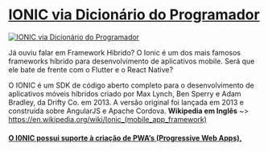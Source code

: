 # [IONIC via Dicionário do Programador](http://www.youtube.com/watch?v=5QqvO_9LPzQ)

[![IONIC via Dicionário do Programador](http://img.youtube.com/vi/5QqvO_9LPzQ/0.jpg)](http://www.youtube.com/watch?v=5QqvO_9LPzQ "IONIC via Dicionário do Programador")

Já ouviu falar em Framework Híbrido? O Ionic é um dos mais famosos frameworks híbrido para desenvolvimento de aplicativos mobile. Será que ele bate de frente com o Flutter e o React Native?

O IONIC é um SDK de código aberto completo para o desenvolvimento de aplicativos móveis híbridos criado por Max Lynch, Ben Sperry e Adam Bradley, da Drifty Co. em 2013. A versão original foi lançada em 2013 e construída sobre AngularJS e Apache Cordova. **Wikipedia em Inglês** ~> https://en.wikipedia.org/wiki/Ionic_(mobile_app_framework) 

#### [O I0NIC possui suporte à criação de PWA’s (Progressive Web Apps),](https://web.dev/progressive-web-apps/)
